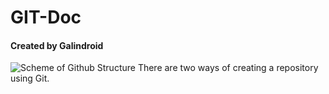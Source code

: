 # GIT-Doc
#### Created by Galindroid

![Scheme of Github Structure](https://bluuweb.github.io/tutorial-github/img/git-flujo.png)
There are two ways of creating a repository using Git.  